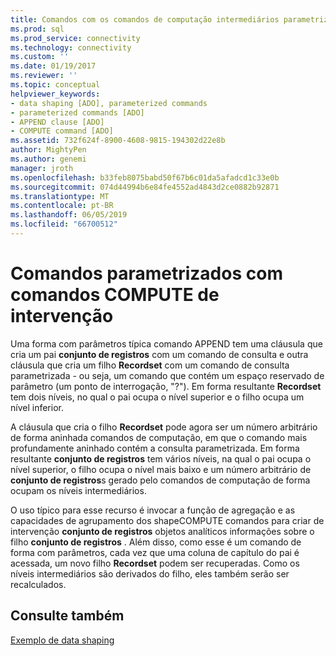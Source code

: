```yaml
---
title: Comandos com os comandos de computação intermediários parametrizados | Microsoft Docs
ms.prod: sql
ms.prod_service: connectivity
ms.technology: connectivity
ms.custom: ''
ms.date: 01/19/2017
ms.reviewer: ''
ms.topic: conceptual
helpviewer_keywords:
- data shaping [ADO], parameterized commands
- parameterized commands [ADO]
- APPEND clause [ADO]
- COMPUTE command [ADO]
ms.assetid: 732f624f-8900-4608-9815-194302d22e8b
author: MightyPen
ms.author: genemi
manager: jroth
ms.openlocfilehash: b33feb8075babd50f67b6c01da5afadcd1c33e0b
ms.sourcegitcommit: 074d44994b6e84fe4552ad4843d2ce0882b92871
ms.translationtype: MT
ms.contentlocale: pt-BR
ms.lasthandoff: 06/05/2019
ms.locfileid: "66700512"
---
```

# <a name="parameterized-commands-with-intervening-compute-commands"></a>Comandos parametrizados com comandos COMPUTE de intervenção
Uma forma com parâmetros típica comando APPEND tem uma cláusula que cria um pai **conjunto de registros** com um comando de consulta e outra cláusula que cria um filho **Recordset** com um comando de consulta parametrizada - ou seja, um comando que contém um espaço reservado de parâmetro (um ponto de interrogação, "?"). Em forma resultante **Recordset** tem dois níveis, no qual o pai ocupa o nível superior e o filho ocupa um nível inferior.  
  
 A cláusula que cria o filho **Recordset** pode agora ser um número arbitrário de forma aninhada comandos de computação, em que o comando mais profundamente aninhado contém a consulta parametrizada. Em forma resultante **conjunto de registros** tem vários níveis, na qual o pai ocupa o nível superior, o filho ocupa o nível mais baixo e um número arbitrário de **conjunto de registros**s gerado pelo comandos de computação de forma ocupam os níveis intermediários.  
  
 O uso típico para esse recurso é invocar a função de agregação e as capacidades de agrupamento dos shapeCOMPUTE comandos para criar de intervenção **conjunto de registros** objetos analíticos informações sobre o filho **conjunto de registros** . Além disso, como esse é um comando de forma com parâmetros, cada vez que uma coluna de capítulo do pai é acessada, um novo filho **Recordset** podem ser recuperadas. Como os níveis intermediários são derivados do filho, eles também serão ser recalculados.  
  
## <a name="see-also"></a>Consulte também  
 [Exemplo de data shaping](../../../ado/guide/data/data-shaping-example.md)
